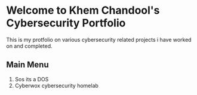 # Welcome to Khem Chandool's Cybersecurity Portfolio

This is my protfolio on various cybersecurity related projects i have worked on and completed.

## Main Menu

  1. Sos its a DOS
  2. Cyberwox cybersecurity homelab
